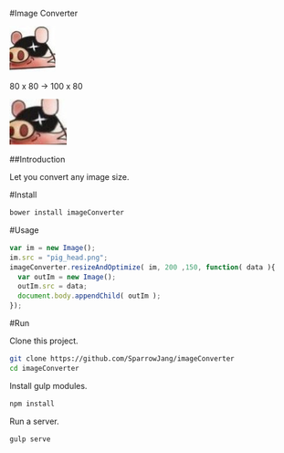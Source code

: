 #Image Converter

![original image](/demo/head.jpeg)

80 x 80 -> 100 x 80

![resize image](/demo/out_head.jpeg)

##Introduction

Let you convert any image size.

#Install

``` bash
bower install imageConverter
```

#Usage

``` js
var im = new Image();
im.src = "pig_head.png";
imageConverter.resizeAndOptimize( im, 200 ,150, function( data ){
  var outIm = new Image();
  outIm.src = data;
  document.body.appendChild( outIm );
});
```

#Run

Clone this project.
``` bash
git clone https://github.com/SparrowJang/imageConverter
cd imageConverter
```

Install gulp modules.
``` bash
npm install
```

Run a server.
``` bash
gulp serve
```

